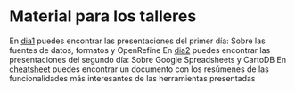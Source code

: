 Material para los talleres
==========================

En [dia1](/dia1) puedes encontrar las presentaciones del primer día: Sobre las fuentes de datos, formatos y OpenRefine
En [dia2](/dia2) puedes encontrar las presentaciones del segundo día: Sobre Google Spreadsheets y CartoDB
En [cheatsheet](/cheatsheet) puedes encontrar un documento con los resúmenes de las funcionalidades más interesantes de las herramientas presentadas


